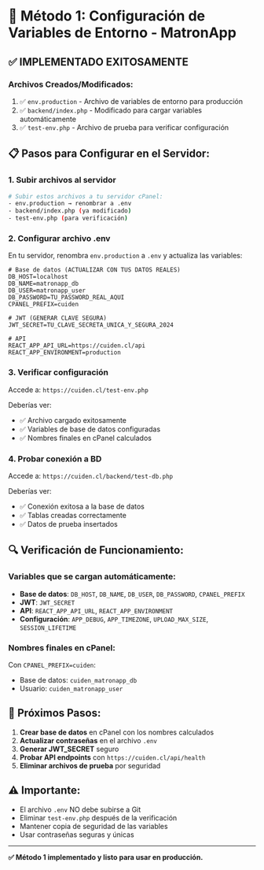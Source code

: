 # 🔧 Método 1: Configuración de Variables de Entorno - MatronApp

## ✅ **IMPLEMENTADO EXITOSAMENTE**

### **Archivos Creados/Modificados:**

1. ✅ `env.production` - Archivo de variables de entorno para producción
2. ✅ `backend/index.php` - Modificado para cargar variables automáticamente
3. ✅ `test-env.php` - Archivo de prueba para verificar configuración

## 📋 **Pasos para Configurar en el Servidor:**

### **1. Subir archivos al servidor**

```bash
# Subir estos archivos a tu servidor cPanel:
- env.production → renombrar a .env
- backend/index.php (ya modificado)
- test-env.php (para verificación)
```

### **2. Configurar archivo .env**

En tu servidor, renombra `env.production` a `.env` y actualiza las variables:

```env
# Base de datos (ACTUALIZAR CON TUS DATOS REALES)
DB_HOST=localhost
DB_NAME=matronapp_db
DB_USER=matronapp_user
DB_PASSWORD=TU_PASSWORD_REAL_AQUI
CPANEL_PREFIX=cuiden

# JWT (GENERAR CLAVE SEGURA)
JWT_SECRET=TU_CLAVE_SECRETA_UNICA_Y_SEGURA_2024

# API
REACT_APP_API_URL=https://cuiden.cl/api
REACT_APP_ENVIRONMENT=production
```

### **3. Verificar configuración**

Accede a: `https://cuiden.cl/test-env.php`

Deberías ver:
- ✅ Archivo cargado exitosamente
- ✅ Variables de base de datos configuradas
- ✅ Nombres finales en cPanel calculados

### **4. Probar conexión a BD**

Accede a: `https://cuiden.cl/backend/test-db.php`

Deberías ver:
- ✅ Conexión exitosa a la base de datos
- ✅ Tablas creadas correctamente
- ✅ Datos de prueba insertados

## 🔍 **Verificación de Funcionamiento:**

### **Variables que se cargan automáticamente:**

- **Base de datos**: `DB_HOST`, `DB_NAME`, `DB_USER`, `DB_PASSWORD`, `CPANEL_PREFIX`
- **JWT**: `JWT_SECRET`
- **API**: `REACT_APP_API_URL`, `REACT_APP_ENVIRONMENT`
- **Configuración**: `APP_DEBUG`, `APP_TIMEZONE`, `UPLOAD_MAX_SIZE`, `SESSION_LIFETIME`

### **Nombres finales en cPanel:**

Con `CPANEL_PREFIX=cuiden`:
- Base de datos: `cuiden_matronapp_db`
- Usuario: `cuiden_matronapp_user`

## 🚀 **Próximos Pasos:**

1. **Crear base de datos** en cPanel con los nombres calculados
2. **Actualizar contraseñas** en el archivo `.env`
3. **Generar JWT_SECRET** seguro
4. **Probar API endpoints** con `https://cuiden.cl/api/health`
5. **Eliminar archivos de prueba** por seguridad

## ⚠️ **Importante:**

- El archivo `.env` NO debe subirse a Git
- Eliminar `test-env.php` después de la verificación
- Mantener copia de seguridad de las variables
- Usar contraseñas seguras y únicas

---

**✅ Método 1 implementado y listo para usar en producción.** 